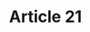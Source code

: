 ---
title: "Article 21"
draft: false
exceptions:
- info53d
memberstates:
- LT
score: 3
compensation:
- 
remarks: |
 


link: ""
---